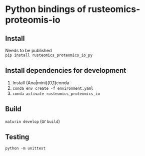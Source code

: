 # Python bindings of rusteomics-proteomis-io

## Install
Needs to be published   
`pip install rusteomics_proteomics_io_py`

## Install dependencies for development
1. Install (Ana|mini){0,1}conda
2. `conda env create -f environment.yaml`
3. `conda activate rusteomics_proteomics_io`

## Build
`maturin develop` (or `build`)

## Testing
`python -m unittest`
